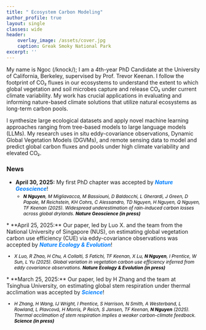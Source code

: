 ```yaml
---
title: " Ecosystem Carbon Modeling"
author_profile: true
layout: single
classes: wide
header:
    overlay_image: /assets/cover.jpg
    caption: Greak Smoky National Park
excerpt: ''
---
```


<p>
  My name is Ngoc (/knock/); I am a 4th-year PhD Candidate at the University of California, Berkeley, supervised by Prof. Trevor Keenan. I follow the footprint of CO₂ fluxes in our ecosystems to understand the extent to which global vegetation and soil microbes capture and release CO₂ under current climate variability. My work has crucial applications in evaluating and informing nature-based climate solutions that utilize natural ecosystems as long-term carbon pools.
</p>

<p>
  I synthesize large ecological datasets and apply novel machine learning approaches ranging from tree-based models to large language models (LLMs). My research uses in situ eddy-covariance observations, Dynamic Global Vegetation Models (DGVMs), and remote sensing data to model and predict global carbon fluxes and pools under high climate variability and elevated CO₂.
</p>


### News
* **April 30, 2025:** My first PhD chapter was accepted by <span style="color:#007fff; font-style: italic;"><strong><em>Nature Geoscience</em></strong></span>!
  <ul style="font-size:85%; margin-top:4px;">
    <li><span style="color:black; font-style: italic;">
      <strong>N Nguyen</strong>, M Migliavacca, M Bassiouni, D Baldocchi, L Gherardi, J Green, D Papale, M Reichstein, KH Cohrs, C Alessandro, TD Nguyen, H Nguyen, Q Nguyen, TF Keenan (2025). Widespread underestimation of rain-induced carbon losses across global drylands. <strong>Nature Geoscience (in press)</strong>
    </span></li>
  </ul>
<p>
* **April 25, 2025:** Our paper, led by Luo X. and the team from the National University of Singapore (NUS), on estimating global vegetation carbon use efficiency (CUE) via eddy-covariance observations was accepted by <span style="color:#007fff; font-style: italic;"><strong><em>Nature Ecology & Evolution</em></strong></span>!
  <ul style="font-size:85%; margin-top:4px;">
    <li><span style="color:black; font-style: italic;">
      X Luo, R Zhao, H Chu, A Collalti, S Fatichi, TF Keenan, X Lu, <strong>N Nguyen</strong>, I Prentice, W Sun, L Yu (2025). Global variation in vegetation carbon use efficiency inferred from eddy covariance observations. <strong>Nature Ecology & Evolution (in press)</strong>
    </span></li>
  </ul>
<p>
* **March 25, 2025:** Our paper, led by H Zhang and the team at Tsinghua University, on estimating global stem respiration under thermal acclimation was accepted by <span style="color:#007fff; font-style: italic;"><strong><em>Science</em></strong></span>!
  <ul style="font-size:85%; margin-top:4px;">
    <li><span style="color:black; font-style: italic;">
      H Zhang, H Wang, IJ Wright, I Prentice, S Harrison, N Smith, A Westerband, L Rowland, L Plavcová, H Morris, P Reich, S Jansen, TF Keenan, <strong>N Nguyen</strong> (2025). Thermal acclimation of stem respiration implies a weaker carbon-climate feedback. <strong>Science (in press)</strong>
    </span></li>
  </ul>
<p>


  
